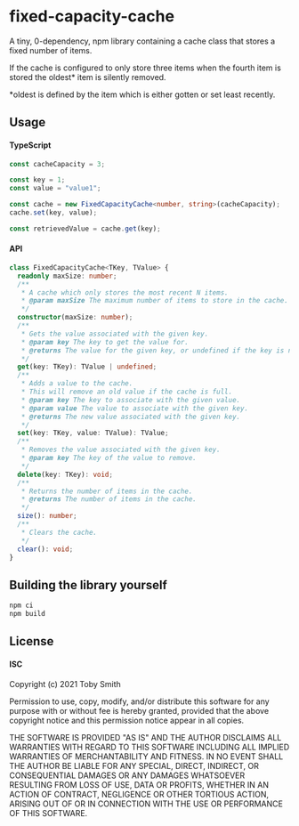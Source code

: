 # fixed-capacity-cache
A tiny, 0-dependency, npm library containing a cache class that stores a fixed number of items.

If the cache is configured to only store three items when the fourth item is stored the oldest* item is silently removed.

\*oldest is defined by the item which is either gotten or set least recently.

## Usage

#### TypeScript
```ts
const cacheCapacity = 3;

const key = 1;
const value = "value1";

const cache = new FixedCapacityCache<number, string>(cacheCapacity);
cache.set(key, value);

const retrievedValue = cache.get(key);
```
#### API
```ts
class FixedCapacityCache<TKey, TValue> {
  readonly maxSize: number;
  /**
   * A cache which only stores the most recent N items.
   * @param maxSize The maximum number of items to store in the cache.
   */
  constructor(maxSize: number);
  /**
   * Gets the value associated with the given key.
   * @param key The key to get the value for.
   * @returns The value for the given key, or undefined if the key is not in the cache.
   */
  get(key: TKey): TValue | undefined;
  /**
   * Adds a value to the cache.
   * This will remove an old value if the cache is full.
   * @param key The key to associate with the given value.
   * @param value The value to associate with the given key.
   * @returns The new value associated with the given key.
   */
  set(key: TKey, value: TValue): TValue;
  /**
   * Removes the value associated with the given key.
   * @param key The key of the value to remove.
   */
  delete(key: TKey): void;
  /**
   * Returns the number of items in the cache.
   * @returns The number of items in the cache.
   */
  size(): number;
  /**
   * Clears the cache.
   */
  clear(): void;
}
```

## Building the library yourself
```bash
npm ci
npm build
```

## License
#### ISC
Copyright (c) 2021 Toby Smith

Permission to use, copy, modify, and/or distribute this software for any
purpose with or without fee is hereby granted, provided that the above
copyright notice and this permission notice appear in all copies.

THE SOFTWARE IS PROVIDED "AS IS" AND THE AUTHOR DISCLAIMS ALL WARRANTIES WITH
REGARD TO THIS SOFTWARE INCLUDING ALL IMPLIED WARRANTIES OF MERCHANTABILITY
AND FITNESS. IN NO EVENT SHALL THE AUTHOR BE LIABLE FOR ANY SPECIAL, DIRECT,
INDIRECT, OR CONSEQUENTIAL DAMAGES OR ANY DAMAGES WHATSOEVER RESULTING FROM
LOSS OF USE, DATA OR PROFITS, WHETHER IN AN ACTION OF CONTRACT, NEGLIGENCE OR
OTHER TORTIOUS ACTION, ARISING OUT OF OR IN CONNECTION WITH THE USE OR
PERFORMANCE OF THIS SOFTWARE.

